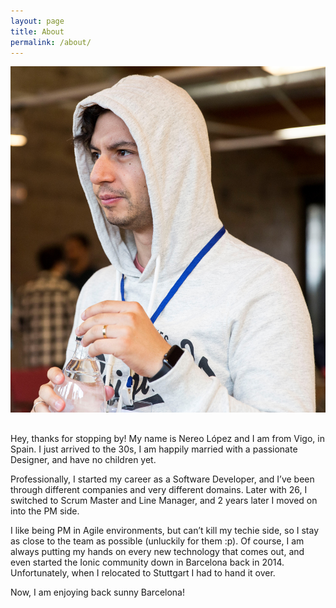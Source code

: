 ```yaml
---
layout: page
title: About
permalink: /about/
---
```

<div style="text-align:center; margin-bottom:30px;">
    <img src="/assets/Nereo.jpg">
</div>
Hey, thanks for stopping by! My name is Nereo López and I am from Vigo, in Spain. I just arrived to the 30s, I am happily married with a passionate Designer, and have no children yet.

Professionally, I started my career as a Software Developer, and I’ve been through different companies and very different domains. Later with 26, I switched to Scrum Master and Line Manager, and 2 years later I moved on into the PM side.

I like being PM in Agile environments, but can’t kill my techie side, so I stay as close to the team as possible (unluckily for them :p). Of course, I am always putting my hands on every new technology that comes out, and even started the Ionic community down in Barcelona back in 2014. Unfortunately, when I relocated to Stuttgart I had to hand it over.

Now, I am enjoying back sunny Barcelona!